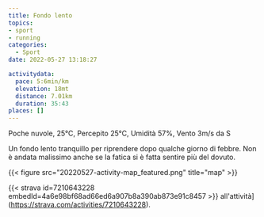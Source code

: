 ```yaml
---
title: Fondo lento
topics:
- sport
- running
categories: 
  - Sport
date: 2022-05-27 13:18:27

activitydata:
  pace: 5:6min/km
  elevation: 18mt
  distance: 7.01km
  duration: 35:43
places: []
---
```


Poche nuvole, 25°C, Percepito 25°C, Umidità 57%, Vento 3m/s da S

<!--more-->

Un fondo lento tranquillo per riprendere dopo qualche giorno di febbre. Non è andata malissimo anche se la fatica si è fatta sentire più del dovuto.

{{<  figure src="20220527-activity-map_featured.png" title="map" >}}

{{< strava id=7210643228 embedId=4a6e98bf68ad66ed6a907b8a390ab873e91c8457 >}} all'attività](https://strava.com/activities/7210643228).
